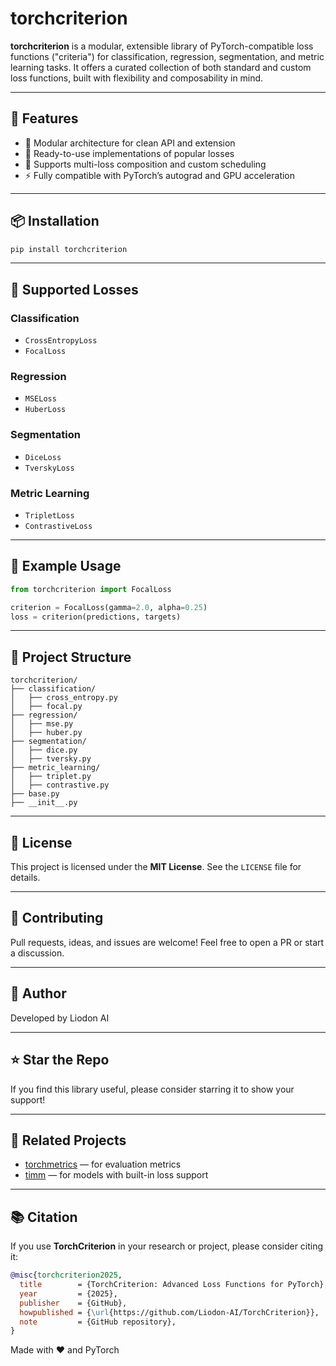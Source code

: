 # torchcriterion

**torchcriterion** is a modular, extensible library of PyTorch-compatible loss functions ("criteria") for classification, regression, segmentation, and metric learning tasks. It offers a curated collection of both standard and custom loss functions, built with flexibility and composability in mind.

---

## 🚀 Features

- 🧱 Modular architecture for clean API and extension
- 🧪 Ready-to-use implementations of popular losses
- 🧩 Supports multi-loss composition and custom scheduling
- ⚡ Fully compatible with PyTorch’s autograd and GPU acceleration

---

## 📦 Installation

```bash
pip install torchcriterion
```

---

## 🧰 Supported Losses

### Classification
- `CrossEntropyLoss`
- `FocalLoss`

### Regression
- `MSELoss`
- `HuberLoss`

### Segmentation
- `DiceLoss`
- `TverskyLoss`

### Metric Learning
- `TripletLoss`
- `ContrastiveLoss`

---

## 🧪 Example Usage

```python
from torchcriterion import FocalLoss

criterion = FocalLoss(gamma=2.0, alpha=0.25)
loss = criterion(predictions, targets)
```

---

## 📁 Project Structure

```
torchcriterion/
├── classification/
│   ├── cross_entropy.py
│   ├── focal.py
├── regression/
│   ├── mse.py
│   ├── huber.py
├── segmentation/
│   ├── dice.py
│   ├── tversky.py
├── metric_learning/
│   ├── triplet.py
│   ├── contrastive.py
├── base.py
├── __init__.py
```

---

## 📜 License

This project is licensed under the **MIT License**. See the `LICENSE` file for details.

---

## 🙌 Contributing

Pull requests, ideas, and issues are welcome! Feel free to open a PR or start a discussion.

---

## 👤 Author

Developed by Liodon AI

---

## ⭐️ Star the Repo

If you find this library useful, please consider starring it to show your support!

---

## 🔗 Related Projects

- [torchmetrics](https://github.com/Lightning-AI/torchmetrics) — for evaluation metrics
- [timm](https://github.com/huggingface/pytorch-image-models) — for models with built-in loss support

---

## 📚 Citation

If you use **TorchCriterion** in your research or project, please consider citing it:

```bibtex
@misc{torchcriterion2025,
  title        = {TorchCriterion: Advanced Loss Functions for PyTorch},
  year         = {2025},
  publisher    = {GitHub},
  howpublished = {\url{https://github.com/Liodon-AI/TorchCriterion}},
  note         = {GitHub repository},
}
```

Made with ❤️ and PyTorch
